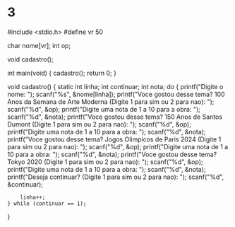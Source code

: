 # 3

#include <stdio.h>
#define vr 50

char nome[vr];
int op;

void cadastro();

int main(void) {
    cadastro();
    return 0;
}

void cadastro() {
    static int linha;
    int continuar;
    int nota;
    do {
        printf("Digite o nome: ");
        scanf("%s", &nome[linha]);
        printf("Voce gostou desse tema? 100 Anos da Semana de Arte Moderna (Digite 1 para sim ou 2 para nao): ");
        scanf("%d", &op);
        printf("Digite uma nota de 1 a 10 para a obra: ");
        scanf("%d", &nota);
        printf("Voce gostou desse tema? 150 Anos de Santos Dumont (Digite 1 para sim ou 2 para nao): ");
        scanf("%d", &op);
        printf("Digite uma nota de 1 a 10 para a obra: ");
        scanf("%d", &nota);
        printf("Voce gostou desse tema? Jogos Olimpicos de Paris 2024 (Digite 1 para sim ou 2 para nao): ");
        scanf("%d", &op);
        printf("Digite uma nota de 1 a 10 para a obra: ");
        scanf("%d", &nota);
        printf("Voce gostou desse tema? Tokyo 2020 (Digite 1 para sim ou 2 para nao): ");
        scanf("%d", &op);
        printf("Digite uma nota de 1 a 10 para a obra: ");
        scanf("%d", &nota);
        printf("Deseja continuar? (Digite 1 para sim ou 2 para nao): ");
        scanf("%d", &continuar);

        linha++;
    } while (continuar == 1);
}
